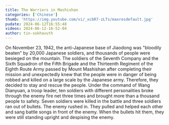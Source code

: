 ```yaml
---
title: The Warriors in Mashishan
categories: ['Chinese']
thumb: 'https://img.youtube.com/vi/_xcbR7-zLTs/maxresdefault.jpg'
pudate: 2024-06-12T16:55:48
videos: 2024-06-12-16-52-04
author: tin-sokhavuth
---
```

On November 23, 1942, the anti-Japanese base of Jiaodong was "bloodily beaten" by 20,000 Japanese soldiers, and thousands of people were besieged on the mountain. The soldiers of the Seventh Company and the Sixth Squadron of the Fifth Brigade and the Thirteenth Regiment of the Eighth Route Army passed by Mount Mashishan after completing their mission and unexpectedly knew that the people were in danger of being robbed and killed on a large scale by the Japanese army. Therefore, they decided to stay and rescue the people. Under the command of Wang Dianyuan, a troop leader, ten soldiers with different personalities broke through the enemy fire net three times and brought more than a thousand people to safety. Seven soldiers were killed in the battle and three soldiers ran out of bullets. The enemy rushed in. They pulled and helped each other and sang battle songs in front of the enemy. When the bullets hit them, they were still standing upright and despising the enemy.